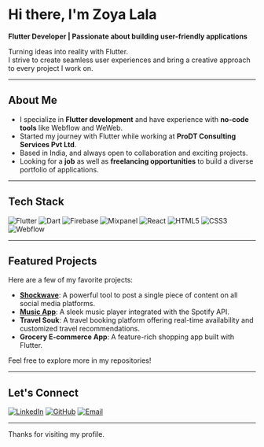 # Hi there, I'm Zoya Lala  

**Flutter Developer | Passionate about building user-friendly applications**  

Turning ideas into reality with Flutter.  
I strive to create seamless user experiences and bring a creative approach to every project I work on.  

---

## About Me  

- I specialize in **Flutter development** and have experience with **no-code tools** like Webflow and WeWeb.  
- Started my journey with Flutter while working at **ProDT Consulting Services Pvt Ltd**.  
- Based in India, and always open to collaboration and exciting projects.  
- Looking for a **job** as well as **freelancing opportunities** to build a diverse portfolio of applications.  

---

## Tech Stack  

![Flutter](https://img.shields.io/badge/Flutter-02569B?style=for-the-badge&logo=flutter&logoColor=white)
![Dart](https://img.shields.io/badge/Dart-0175C2?style=for-the-badge&logo=dart&logoColor=white)
![Firebase](https://img.shields.io/badge/Firebase-FFCA28?style=for-the-badge&logo=firebase&logoColor=black)
![Mixpanel](https://img.shields.io/badge/Mixpanel-8816BF?style=for-the-badge&logo=mixpanel&logoColor=white)
![React](https://img.shields.io/badge/React-61DAFB?style=for-the-badge&logo=react&logoColor=black)
![HTML5](https://img.shields.io/badge/HTML5-E34F26?style=for-the-badge&logo=html5&logoColor=white)
![CSS3](https://img.shields.io/badge/CSS3-1572B6?style=for-the-badge&logo=css3&logoColor=white)
![Webflow](https://img.shields.io/badge/Webflow-4353FF?style=for-the-badge&logo=webflow&logoColor=white)

---

## Featured Projects  

Here are a few of my favorite projects:  

- **[Shockwave](#)**: A powerful tool to post a single piece of content on all social media platforms.  
- **[Music App](https://github.com/zoya-lala/Music-App)**: A sleek music player integrated with the Spotify API.  
- **Travel Souk**: A travel booking platform offering real-time availability and customized travel recommendations.  
- **Grocery E-commerce App**: A feature-rich shopping app built with Flutter.  

Feel free to explore more in my repositories!  

---

## Let's Connect  

[![LinkedIn](https://img.shields.io/badge/LinkedIn-0A66C2?style=for-the-badge&logo=linkedin&logoColor=white)](https://linkedin.com/in/zoya-lala)
[![GitHub](https://img.shields.io/badge/GitHub-181717?style=for-the-badge&logo=github&logoColor=white)](https://github.com/zoya-lala)
[![Email](https://img.shields.io/badge/Email-D14836?style=for-the-badge&logo=gmail&logoColor=white)](mailto:zoya.lala45@gmail.com)  

---

Thanks for visiting my profile.  
